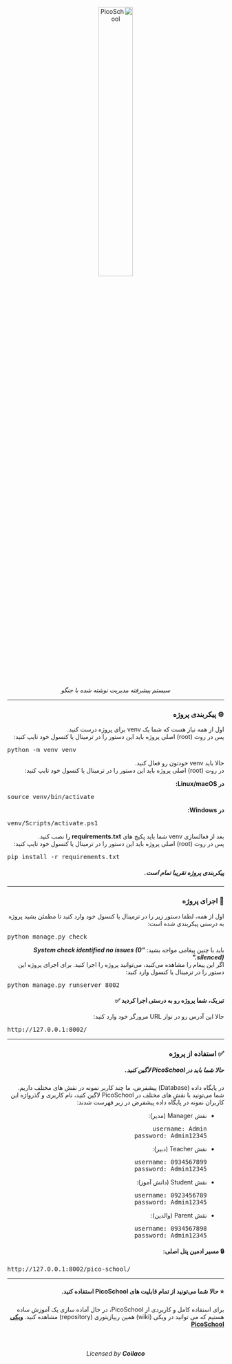 <div dir="rtl">

  <p align="center">
  
  <img src="https://drive.google.com/uc?id=1Lp6hXe_C-_f0uCYBmsPQ2T1y4BY0n32L&export=download" alt="PicoSchool" width="40%">
  
  <p align="center">
    <i>
    سیستم پیشرفته مدیریت نوشته شده با جنگو
    </i>
  </p>
  
  <hr>
</p>

<h3>
⚙️ پیکربندی پروژه
</h3>

<p>
اول از همه نیاز هست که شما یک venv برای پروژه درست کنید. <br>
پس در روت (root) اصلی پروژه باید این دستور را در ترمینال یا کنسول خود تایپ کنید: 
</p>

<div dir="ltr">
<pre>
python -m venv venv
</pre>
</div>

<p>
حالا باید venv خودتون رو فعال کنید. <br>
  در روت (root) اصلی پروژه باید این دستور را در ترمینال یا کنسول خود تایپ کنید: 
</p>
<b>
در Linux/macOS:
</b>
<div dir="ltr">
<pre>
source venv/bin/activate
</pre>
</div>
<b>
در Windows:
</b>

<div dir="ltr">
<pre>
venv/Scripts/activate.ps1
</pre>
</div>

<p>
  بعد از فعالسازی venv شما باید پکیج های <b> requirements.txt </b> را نصب کنید. <br> 
پس در روت (root) اصلی پروژه باید این دستور را در ترمینال یا کنسول خود تایپ کنید: 
</p>

<div dir="ltr">
<pre>
pip install -r requirements.txt
</pre>
</div>

<h5>
پیکربندی پروژه تقریبا تمام است.
</h5>

<hr>

<h3>
🏁 اجرای پروژه
</h3>
<p>
  اول از همه، لطفا دستور زیر را در ترمینال یا کنسول خود وارد کنید تا مطمئن بشید پروژه به درستی پیکربندی شده است:
</p>

<div dir="ltr">
<pre>
python manage.py check
</pre>
</div>

<p>
  باید با چنین پیغامی مواجه بشید:
  <strong>
    <i>
      "System check identified no issues (0 silenced)."
    </i>
  </strong>
  <br>
  اگر این پیغام را مشاهده می‌کنید، می‌توانید پروژه را اجرا کنید. برای اجرای پروژه این دستور را در ترمینال یا کنسول وارد کنید:
</p>

<div dir="ltr">
<pre>
python manage.py runserver 8002
</pre>
</div>

<h4>
  تبریک، شما پروژه رو به درستی اجرا کردید ✅ 
</h4>

<p>
  حالا این آدرس رو در نوار URL مرورگر خود وارد کنید:
</p>

<div dir="ltr">
<pre>
http://127.0.0.1:8002/
</pre>
</div>

<hr>
<h3>
✅ استفاده از پروژه
</h3>
<h5>
  حالا شما باید در PicoSchool لاگین کنید.
</h5>
<p>
  در پایگاه داده (Database) پیشفرض، ما چند کاربر نمونه در نقش های مختلف داریم. <br>
  شما می‌تونید با نقش های مختلف در PicoSchool لاگین کنید، نام کاربری و گذرواژه این کاربران نمونه در پایگاه داده پیشفرض در زیر فهرست شدند:  
</p>
<ul>
  <li>
    نقش Manager (مدیر):
    
<pre>
username: Admin
password: Admin12345
</pre>

  </li>
  <li>
   نقش Teacher (دبیر):
   
<pre>
username: 0934567899
password: Admin12345
</pre>

  </li>
  <li>
    نقش Student (دانش آموز):
    
<pre>
username: 0923456789
password: Admin12345
</pre>

  </li>
  <li>
   نقش Parent (والدین):
   
<pre>
username: 0934567898
password: Admin12345
</pre>

  </li>
</ul>

<h4>
🔒 مسیر ادمین پنل اصلی:
</h4>

<div dir="ltr">
<pre>
http://127.0.0.1:8002/pico-school/
</pre>
</div>

<hr>
<h4>
  ⭐️ حالا شما می‌تونید از تمام قابلیت های PicoSchool استفاده کنید.
</h4>

<p>
برای استفاده کامل و کاربردی از PicoSchool، در حال آماده سازی یک آموزش ساده هستیم که می توانید در ویکی (wiki) همین ریپازیتوری (repository) مشاهده کنید.
<b>
  <a href="https://github.com/AminAliH47/PicoSchool/wiki">ویکی PicoSchool</a>  
</b>
</p>

<br>
<h6 align="center">
  Licensed by <b>Coilaco</b>
</h6>

  
</div>
